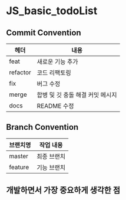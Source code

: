 # JS_basic_todoList
## Commit Convention

| 헤더     | 내용                                                                  |
| -------- | --------------------------------------------------------------------- |
| feat     | 새로운 기능 추가                                                      |
| refactor | 코드 리팩토링                                                         |
| fix      | 버그 수정                                                             |
| merge    | 합병 및 깃 충돌 해결 커밋 메시지                                       |
| docs     | README 수정                                                           |

## Branch Convention

| 브랜치명  | 작업 내용                                                               |
| -------- | ---------------------------------------------------------------------  |
| master     | 최종 브랜치                                                             |
| feature  | 기능 브랜치                                                             |

## 개발하면서 가장 중요하게 생각한 점
